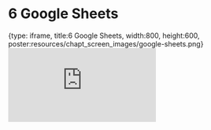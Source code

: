 # 6 Google Sheets
 
{type: iframe, title:6 Google Sheets, width:800, height:600, poster:resources/chapt_screen_images/google-sheets.png}
![](https://datatrail-jhu.github.io/02_googlecloud/no_toc/google-sheets.html)
 

 
